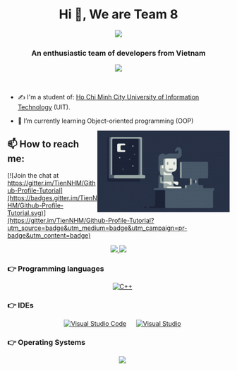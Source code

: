 <h1 align="center">Hi 👋, We are Team 8</h1>
<p align="center"><img src="https://img.icons8.com/color/48/000000/vietnam-circular.png"/></p>
<h3 align="center">An enthusiastic team of developers from Vietnam </h3>
<p align="center">
  <img src="https://w7.pngwing.com/pngs/748/448/png-transparent-dark-souls-iii-demon-s-souls-star-wars-knights-of-the-old-republic-armour-game-computer-wallpaper-video-game.png" height="500"/>
</p>
<br>

- ✍ I'm a student of: [Ho Chi Minh City University of Information Technology](https://www.uit.edu.vn/) (UIT).

- 🌱 I’m currently learning Object-oriented programming (OOP)

<img alt="Night Coding" src="https://raw.githubusercontent.com/AVS1508/AVS1508/master/assets/Night-Coding.gif" align="right"/>

## 📫 How to reach me:

[![Join the chat at https://gitter.im/TienNHM/Github-Profile-Tutorial](https://badges.gitter.im/TienNHM/Github-Profile-Tutorial.svg)](https://gitter.im/TienNHM/Github-Profile-Tutorial?utm_source=badge&utm_medium=badge&utm_campaign=pr-badge&utm_content=badge)

<p align="center">
  <a href="https://github.com/nhom813" alt="Github">
    <img src="https://img.icons8.com/fluent/48/000000/github.png"/>
  </a> 
  <a href="mailto:nhom8oop@gmail.com" alt="Email">
    <img src="https://img.icons8.com/fluent/48/000000/mailing.png"/>
  </a>
</p>


### 👉 Programming languages

<p align="center"> 
  &emsp;
  <a href="https://www.w3schools.com/cpp/" target="_blank"> 
    <img alt="C++" src="https://img.shields.io/badge/C++%20-%2300599C.svg?style=plastic&logo=c%2B%2B&logoColor=white">
  </a> 
</p>


 ### 👉 IDEs
 
<p align="center">
  &emsp;
    <a href="#"><img alt="Visual Studio Code" src="https://img.icons8.com/fluency/344/visual-studio-code-2019.png" height="50"></a>
  &emsp;
    <a href="#"><img alt="Visual Studio" src="https://img.icons8.com/fluency/344/visual-studio.png" height="50"/></a>
</p>


 ### 👉 Operating Systems
 
<p align="center">
  &emsp;
    <a href="#"><img src="https://img.shields.io/badge/Windows-0078D6?style=plastic&logo=windows&logoColor=white"></a>
</p>

